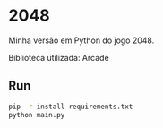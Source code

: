 # 2048
Minha versão em Python do jogo 2048.

Biblioteca utilizada: Arcade

## Run
```bash
pip -r install requirements.txt
python main.py
```